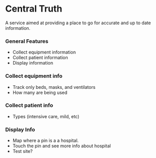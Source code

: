 # Central Truth
A service aimed at providing a place to go for accurate and up to date information.

### General Features
- Collect equipment information
- Collect patient information
- Display information

### Collect equipment info
- Track only  beds, masks, and ventilators
- How many are being used

### Collect patient info
- Types (intensive care, mild, etc)

### Display Info
- Map where a pin is a a hospital.
- Touch the pin and see more info about hospital
- Test site?